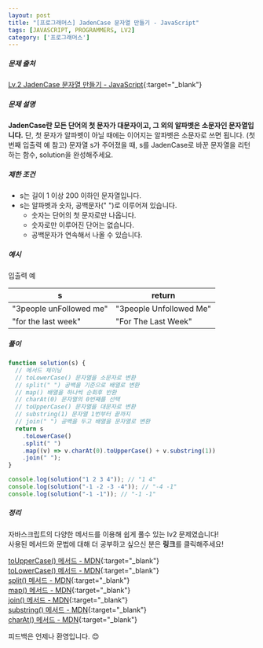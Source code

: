 ```yaml
---
layout: post
title: "[프로그래머스] JadenCase 문자열 만들기 - JavaScript"
tags: [JAVASCRIPT, PROGRAMMERS, LV2]
category: ['프로그래머스']
---
```


##### 문제 출처

[Lv.2 JadenCase 문자열 만들기 - JavaScript](https://school.programmers.co.kr/learn/courses/30/lessons/12951?language=javascript){:target="\_blank"}

##### 문제 설명

**JadenCase란 모든 단어의 첫 문자가 대문자이고, 그 외의 알파벳은 소문자인 문자열입니다.** 단, 첫 문자가 알파벳이 아닐 때에는 이어지는 알파벳은 소문자로 쓰면 됩니다. (첫 번째 입출력 예 참고)
문자열 s가 주어졌을 때, s를 JadenCase로 바꾼 문자열을 리턴하는 함수, solution을 완성해주세요.

##### 제한 조건

- s는 길이 1 이상 200 이하인 문자열입니다.
- s는 알파벳과 숫자, 공백문자(" ")로 이루어져 있습니다.
  - 숫자는 단어의 첫 문자로만 나옵니다.
  - 숫자로만 이루어진 단어는 없습니다.
  - 공백문자가 연속해서 나올 수 있습니다.

##### 예시

입출력 예

| s                       | return                  |
| ----------------------- | ----------------------- |
| "3people unFollowed me" | "3people Unfollowed Me" |
| "for the last week"     | "For The Last Week"     |

##### 풀이

```javascript
function solution(s) {
  // 메서드 체이닝
  // toLowerCase() 문자열을 소문자로 변환
  // split(" ") 공백을 기준으로 배열로 변환
  // map() 배열을 하나씩 순회후 반환
  // charAt(0) 문자열의 0번째를 선택
  // toUpperCase() 문자열을 대문자로 변환
  // substring(1) 문자열 1번부터 끝까지
  // join(" ") 공백을 두고 배열을 문자열로 변환
  return s
    .toLowerCase()
    .split(" ")
    .map((v) => v.charAt(0).toUpperCase() + v.substring(1))
    .join(" ");
}

console.log(solution("1 2 3 4")); // "1 4"
console.log(solution("-1 -2 -3 -4")); // "-4 -1"
console.log(solution("-1 -1")); // "-1 -1"
```

##### 정리

자바스크립트의 다양한 메서드를 이용해 쉽게 풀수 있는 lv2 문제였습니다!<br />
사용된 메서드와 문법에 대해 더 공부하고 싶으신 분은 **링크**를 클릭해주세요!

[toUpperCase() 메서드 - MDN](https://developer.mozilla.org/ko/docs/Web/JavaScript/Reference/Global_Objects/String/toUpperCase){:target="\_blank"}<br />
[toLowerCase() 메서드 - MDN](https://developer.mozilla.org/ko/docs/Web/JavaScript/Reference/Global_Objects/String/toLowerCase){:target="\_blank"}<br />
[split() 메서드 - MDN](https://developer.mozilla.org/ko/docs/Web/JavaScript/Reference/Global_Objects/String/split){:target="\_blank"}<br />
[map() 메서드 - MDN](https://developer.mozilla.org/ko/docs/Web/JavaScript/Reference/Global_Objects/Array/map){:target="\_blank"}<br />
[join() 메서드 - MDN](https://developer.mozilla.org/ko/docs/Web/JavaScript/Reference/Global_Objects/Array/join){:target="\_blank"}<br />
[substring() 메서드 - MDN](https://developer.mozilla.org/ko/docs/Web/JavaScript/Reference/Global_Objects/String/substring){:target="\_blank"}<br />
[charAt() 메서드 - MDN](https://developer.mozilla.org/ko/docs/Web/JavaScript/Reference/Global_Objects/String/charAt){:target="\_blank"}<br />

피드백은 언제나 환영입니다. 😊
